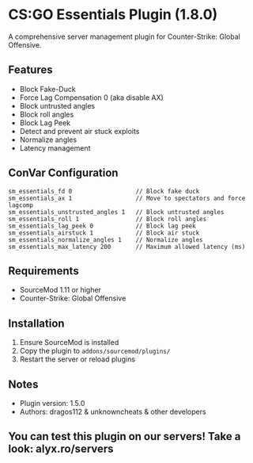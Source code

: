 # CS:GO Essentials Plugin (1.8.0)
A comprehensive server management plugin for Counter-Strike: Global Offensive.

## Features
  * Block Fake-Duck
  * Force Lag Compensation 0 (aka disable AX)
  * Block untrusted angles
  * Block roll angles
  * Block Lag Peek
  * Detect and prevent air stuck exploits
  * Normalize angles
  * Latency management

## ConVar Configuration
```sourcepawn
sm_essentials_fd 0                  // Block fake duck
sm_essentials_ax 1                  // Move to spectators and force lagcomp
sm_essentials_unstrusted_angles 1   // Block untrusted angles
sm_essentials_roll 1                // Block roll angles
sm_essentials_lag_peek 0            // Block lag peek
sm_essentials_airstuck 1            // Block air stuck
sm_essentials_normalize_angles 1    // Normalize angles
sm_essentials_max_latency 200       // Maximum allowed latency (ms)
```

## Requirements
* SourceMod 1.11 or higher
* Counter-Strike: Global Offensive

## Installation
1. Ensure SourceMod is installed
2. Copy the plugin to `addons/sourcemod/plugins/`
3. Restart the server or reload plugins

## Notes
* Plugin version: 1.5.0
* Authors: dragos112 & unknowncheats & other developers

## You can test this plugin on our servers! Take a look: alyx.ro/servers
